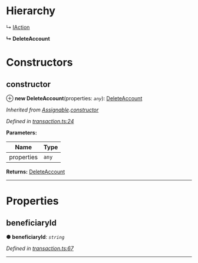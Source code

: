

# Hierarchy

↳  [IAction](_transaction_.iaction.md)

**↳ DeleteAccount**

# Constructors

<a id="constructor"></a>

##  constructor

⊕ **new DeleteAccount**(properties: *`any`*): [DeleteAccount](_transaction_.deleteaccount.md)

*Inherited from [Assignable](_transaction_.assignable.md).[constructor](_transaction_.assignable.md#constructor)*

*Defined in [transaction.ts:24](https://github.com/nearprotocol/nearlib/blob/fb0e31a/src.ts/transaction.ts#L24)*

**Parameters:**

| Name | Type |
| ------ | ------ |
| properties | `any` |

**Returns:** [DeleteAccount](_transaction_.deleteaccount.md)

___

# Properties

<a id="beneficiaryid"></a>

##  beneficiaryId

**● beneficiaryId**: *`string`*

*Defined in [transaction.ts:67](https://github.com/nearprotocol/nearlib/blob/fb0e31a/src.ts/transaction.ts#L67)*

___

